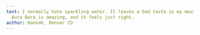 ```yaml
---
text: I normally hate sparkling water. It leaves a bad taste in my mouth. But
  Aura Bora is amazing, and it feels just right.
author: Hannah, Denver CO
---
```

